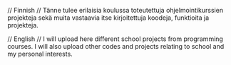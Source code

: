 // Finnish //
Tänne tulee erilaisia koulussa toteutettuja ohjelmointikurssien projekteja sekä muita vastaavia itse kirjoitettuja koodeja, funktioita ja projekteja.

// English //
I will upload here different school projects from programming courses. I will also upload other codes and projects relating to school and my personal interests.
